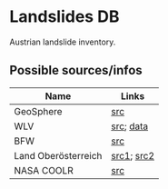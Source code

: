 # Landslides DB

Austrian landslide inventory.

## Possible sources/infos

| Name                |Links                                                                                                                                                                         |
|------------------------|-------------------------------------------------------------------------------------------------------------------------------------------------------------------------------------------------------------------------------------------------------|
| GeoSphere              | [src](https://www.geosphere.at/de/themen/katastrophenschutz/gravitative-massenbewegungen)                                                                                                                                                             |
| WLV                    | [src](https://www.naturgefahren.at/service/publikationen/publ/steinschlagschutz.html); [data](https://www.data.gv.at/datasets/ccca05aa-728d-4218-9f4c-81286c537527?locale=de)                                                                      |
| BFW                    | [src](https://www.bfw.gv.at/pressemeldungen/erste-interalpine-naturgefahrenkonferenz-ging-erfolgreich-ueber-die-buehne/)                                                                                                                            |
| Land Oberösterreich    | [src1](https://www.data.gv.at/datasets/58c6a0ed-9472-431c-a327-a0effad1bd27?locale=de); [src2](https://www.data.gv.at/datasets/6044aeb3-217a-4a19-ac1a-cd091a5cc6a3?locale=de)                                                                   |
| NASA COOLR             | [src](https://maps.nccs.nasa.gov/arcgis/apps/experiencebuilder/experience/?id=29bd25e78fff45f0a6dbfd0328b4d03e)                                                                                                                                    |

